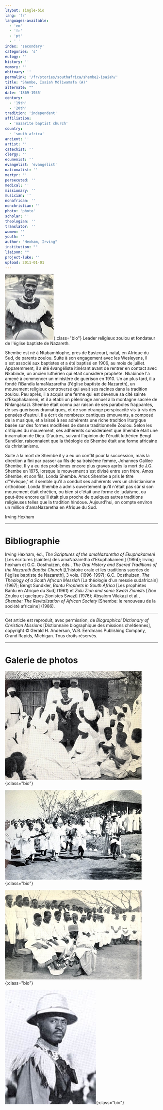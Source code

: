 ```yaml
---
layout: single-bio
lang: 'fr'
languages-available:
  - 'en'
  - 'fr'
  - 'pt'
  - ' '
index: 'secondary'
categories: 's'
eulogy: ''
history: ''
memory: ''
obituary: ''
permalink: '/fr/stories/southafrica/shembe2-isaiah/'
title: "Shembe, Isaiah Mdliwamafa (A)"
alternate: ""
date: '1869-1935'
century:
  - '19th'
  - '20th'
tradition: 'independent'
affiliation:
  - 'nazarite baptist church'
country:
  - 'south africa'
ancient: ''
artist: ''
catechist: ''
clergy: ''
ecumenist: ''
evangelist: 'evangelist'
nationalist: ''
martyr: ''
persecuted: ''
medical: ''
missionary: ''
musician: ''
nonafrican: ''
nonchristian: ''
photo: 'photo'
scholar: ''
theologian: ''
translator: ''
women: ''
youth: ''
author: "Hexham, Irving"
institution: ""
liaison: ""
project-luke: ''
upload: 2011-01-01
---
```


![image](/images/bio-pics/southafrica/shembe2-isaiah/shembe_isaiah0001.jpg){:class="bio"} Leader religieux zoulou et fondateur de l'église baptiste de Nazareth.

Shembe est né à Ntabamhlophe, près de Eastcourt, natal, en Afrique du Sud, de parents zoulou. Suite à son engagement avec les Wesleyens, il s'est associé aux baptistes et a été baptisé en 1906, au mois de juillet. Apparemment, il a été évangéliste itinérant avant de rentrer en contact avec Nkabinde, un ancien luthérien qui était considéré prophète. Nkabinde l'a amené à commencer un ministère de guérison en 1910. Un an plus tard, il a fondé l'iBandla lamaNazaretha (l'église baptiste de Nazareth), un mouvement religieux controversé qui avait ses racines dans la tradition zoulou. Peu après, il a acquis une ferme qui est devenue sa cité sainte d'Ekuphakameni, et il a établi un pèlerinage annuel à la montagne sacrée de Nhlangakazi. Shembe était connu par raison de ses paraboles frappantes, de ses guérisons dramatiques, et de son étrange perspicacité vis-à-vis des pensées d'autrui. Il a écrit de nombreux cantiques émouvants, a composé de la musique, et a laissé à ses adhérents une riche tradition liturgique basée sur des formes modifiées de danse traditionnelle Zoulou. Selon les critiques du mouvement, ses adhérents considéraient que Shembe était une incarnation de Dieu. D'autres, suivant l'opinion de l'érudit luthérien Bengt Sundkler, raisonnaient que la théologie de Shembe était une forme africaine du christianisme.

Suite à la mort de Shembe il y a eu un conflit pour la succession, mais la direction a fini par passer au fils de sa troisième femme, Johannes Galilee Shembe. Il y a eu des problèmes encore plus graves après la mort de J.G. Shembe en 1975, lorsque le mouvement s'est divisé entre son frère, Amos Shembe, et son fils, Londa Shembe. Amos Shembe a pris le titre d'"évêque,"  et il semble qu'il a conduit ses adhérents vers un christianisme orthodoxe. Londa Shembe a admis ouvertement qu'il n'était pas sûr si son mouvement était chrétien, ou bien si c'était une forme de judaïsme, ou peut-être encore qu'il était plus proche de quelques autres traditions religieuses telles que la tradition hindoue. Aujourd'hui, on compte environ un million d'amaNazaretha en Afrique du Sud.

Irving Hexham

---

# Bibliographie

Irving Hexham, éd., *The Scriptures of the amaNazaretha of Ekuphakameni* [Les écritures (saintes) des amaNazaretha d'Ekuphakameni] (1994); Irving hexham et G.C. Oosthuizen, éds., *The Oral History and Sacred Traditions of the Nazareth Baptist Church* [L'histoire orale et les traditions sacrées de l'église baptiste de Nazareth], 3 vols. (1996-1997); G.C. Oosthuizen, *The Theology of a South African Messiah* [La théologie d'un messie sudafricain] (1967); Bengt Sundkler, *Bantu Prophets in South Africa* [Les prophètes Bantu en Afrique du Sud] (1961) et *Zulu Zion and some Swazi Zionists* [Zion Zoulou et quelques Zionistes Swazi] (1976); Absalom Vilakazi et al., *Shembe: The Revitalization of African Society* [Shembe: le renouveau de la société africaine] (1986).

---

Cet article est reproduit, avec permission, de *Biographical Dictionary of Christian Missions* [Dictionnaire biographique des missions chrétiennes], copyright © Gerald H. Anderson, W.B. Eerdmans Publishing Company, Grand Rapids, Michigan. Tous droits réservés.

---

# Galerie de photos

![image](/images/bio-pics/southafrica/shembe2-isaiah/shembe-i-group.jpg){:class="bio"}

![image](/images/bio-pics/southafrica/shembe2-isaiah/shembe-i-dancing.jpg){:class="bio"}

![image](/images/bio-pics/southafrica/shembe2-isaiah/shembe-i-footwashing.jpg){:class="bio"}

![image](/images/bio-pics/southafrica/shembe2-isaiah/shembe-j-goduka.jpg){:class="bio"}
